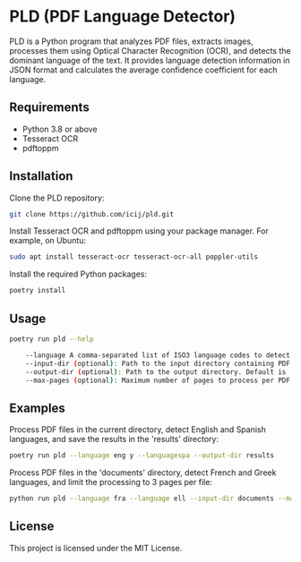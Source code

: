# PLD (PDF Language Detector)

PLD is a Python program that analyzes PDF files, extracts images, processes them using Optical Character Recognition (OCR), and detects the dominant language of the text. It provides language detection information in JSON format and calculates the average confidence coefficient for each language.

## Requirements

- Python 3.8 or above
- Tesseract OCR
- pdftoppm

## Installation

Clone the PLD repository:

```bash
git clone https://github.com/icij/pld.git
```

Install Tesseract OCR and pdftoppm using your package manager. For example, on Ubuntu:

```bash
sudo apt install tesseract-ocr tesseract-ocr-all poppler-utils
```

Install the required Python packages:

```bash
poetry install
````

## Usage


```bash
poetry run pld --help

    --language A comma-separated list of ISO3 language codes to detect.
    --input-dir (optional): Path to the input directory containing PDF files. Default is the current directory.
    --output-dir (optional): Path to the output directory. Default is 'out' directory in the current directory.
    --max-pages (optional): Maximum number of pages to process per PDF file. Default is 5.
```

## Examples

Process PDF files in the current directory, detect English and Spanish languages, and save the results in the 'results' directory:

```bash
poetry run pld --language eng y --languagespa --output-dir results
```

Process PDF files in the 'documents' directory, detect French and Greek languages, and limit the processing to 3 pages per file:

```bash
python run pld --language fra --language ell --input-dir documents --max-pages 3
```

## License

This project is licensed under the MIT License.
